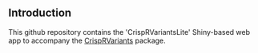 ## Introduction

This github repository contains the 'CrispRVariantsLite' Shiny-based web app to accompany the [CrispRVariants](http://www.bioconductor.org/packages/devel/bioc/html/CrispRVariants.html) package.
